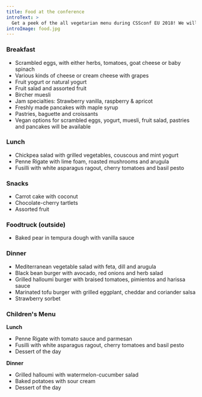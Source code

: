 ```yaml
---
title: Food at the conference
introText: >
  Get a peek of the all vegetarian menu during CSSconf EU 2018! We will also offer vegan options and a dedicated children's menu. 🍳🥗🍔 
introImage: food.jpg
---
```


### Breakfast

* Scrambled eggs, with either herbs, tomatoes, goat cheese or baby spinach
* Various kinds of cheese or cream cheese with grapes
* Fruit yogurt or natural yogurt
* Fruit salad and assorted fruit
* Bircher muesli
* Jam specialties: Strawberry vanilla, raspberry & apricot
* Freshly made pancakes with maple syrup
* Pastries, baguette and croissants
* Vegan options for scrambled eggs, yogurt, muesli, fruit salad, pastries and pancakes will be available

### Lunch

* Chickpea salad with grilled vegetables, couscous and mint yogurt
* Penne Rigate with lime foam, roasted mushrooms and arugula
* Fusilli with white asparagus ragout, cherry tomatoes and basil pesto

### Snacks

* Carrot cake with coconut
* Chocolate-cherry tartlets
* Assorted fruit

### Foodtruck (outside)

* Baked pear in tempura dough with vanilla sauce

### Dinner

* Mediterranean vegetable salad with feta, dill and arugula
* Black bean burger with avocado, red onions and herb salad
* Grilled halloumi burger with braised tomatoes, pimientos and harissa sauce
* Marinated tofu burger with grilled eggplant, cheddar and coriander salsa
* Strawberry sorbet

### Children's Menu

**Lunch**
* Penne Rigate with tomato sauce and parmesan
* Fusilli with white asparagus ragout, cherry tomatoes and basil pesto
* Dessert of the day

**Dinner**
* Grilled halloumi with watermelon-cucumber salad
* Baked potatoes with sour cream
* Dessert of the day
